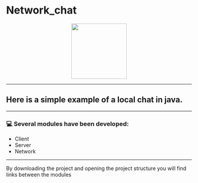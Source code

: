 # Network_chat

<div align="center">
  <img src="https://media.giphy.com/media/26FPJGjhefSJuaRhu/giphy.gif" height="150"/>
</div>

---

## Here is a simple example of a local chat in java. 

---

 ### 💻 Several modules have been developed:
  - Client
  - Server
  - Network

---

By downloading the project and opening the project structure you will find links between the modules


